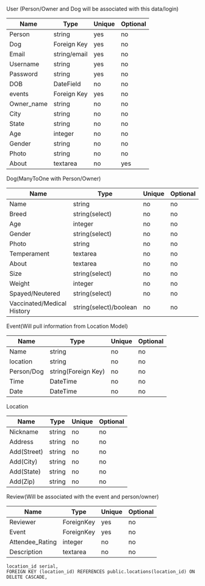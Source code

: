 User (Person/Owner and Dog will be associated with this data/login)

| Name | Type | Unique | Optional |
|------|------|--------|----------|
| Person | string | yes | no |
| Dog | Foreign Key | yes | no |
| Email | string/email | yes | no |
| Username | string | yes | no |
| Password | string | yes | no |
| DOB | DateField | no | no |
| events | Foreign Key | yes | no |
| Owner_name | string | no | no   |
| City | string | no | no |
| State | string | no | no |
| Age | integer | no | no |
| Gender | string | no | no |
| Photo | string | no | no |
| About | textarea | no | yes |

Dog(ManyToOne with Person/Owner) 

| Name | Type | Unique | Optional |
|------|------|--------|----------|
| Name | string | no | no |
| Breed | string(select) | no | no |
| Age | integer | no | no |
| Gender | string(select) | no | no |
| Photo | string | no | no |
| Temperament | textarea | no | no |
| About | textarea | no | no |
| Size | string(select) | no | no |
| Weight | integer | no | no |
| Spayed/Neutered | string(select) | no | no |
| Vaccinated/Medical History | string(select)/boolean | no | no |

Event(Will pull information from Location Model) 

| Name | Type | Unique | Optional |
|------|------|--------|----------|
| Name | string | no | no |
| location | string | no | no |
| Person/Dog | string(Foreign Key) | no | no |
| Time | DateTime | no | no |
| Date | DateTime | no | no |

Location

| Name | Type | Unique | Optional |
|------|------|--------|----------|
| Nickname | string | no | no |
| Address | string | no | no |
| Add(Street) | string | no | no |
| Add(City) | string | no | no |
| Add(State) | string | no | no |
| Add(Zip) | string | no | no |

Review(Will be associated with the event and person/owner) 

| Name | Type | Unique | Optional |
|------|------|--------|----------|
| Reviewer | ForeignKey | yes | no |
| Event | ForeignKey | yes | no |
| Attendee_Rating | integer | no | no |
| Description | textarea | no | no |

    location_id serial,
    FOREIGN KEY (location_id) REFERENCES public.locations(location_id) ON DELETE CASCADE,